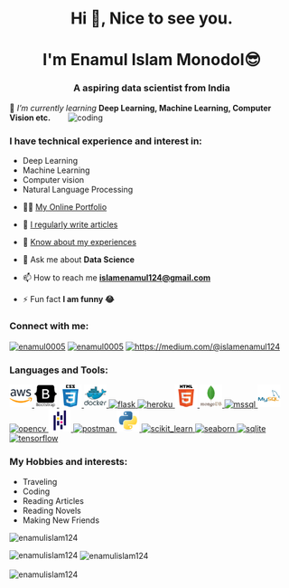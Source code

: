 <h1 align="center">Hi 👋, Nice to see you.</h1>
<h1 align="center">I'm Enamul Islam Monodol😎 </h1>
<h3 align="center">A aspiring data scientist from India</h3>
🌱 <i>I’m currently learning</i> <b>Deep Learning, Machine Learning, Computer Vision etc.</b>

<img align="right" alt="coding" width="400" src="https://media.tenor.com/2uyENRmiUt0AAAAC/coding.gif">

<h3 align="left">I have technical experience and interest in:</h3>
<ul>
  <li>Deep Learning</li>
  <li>Machine Learning</li>
  <li>Computer vision</li>
  <li>Natural Language Processing</li>
</ul>
  

- 👨‍💻 <a href="https://sites.google.com/d/1bMRju0YvhVOSY7OdzMUPpkOXSaBR2UzV/p/1Tlrm-M9_W8FUnMcAU-ej1TlDEKC0thdC/edit?pli=1" rel="nofollow">My Online Portfolio</a>

- 📝 <a href="https://sites.google.com/d/1bMRju0YvhVOSY7OdzMUPpkOXSaBR2UzV/p/165PheK86NMflOTqjaza8BF-t9sOkNryC/edit?pli=1" rel="nofollow">I regularly write articles</a>

- 📄 <a href="https://sites.google.com/d/1bMRju0YvhVOSY7OdzMUPpkOXSaBR2UzV/p/1FFatjLx9ZIpY5mtAaatYzMLHLZubwlFb/edit?pli=1" rel="nofollow">Know about my experiences</a>

- 💬 Ask me about **Data Science**

- 📫 How to reach me **islamenamul124@gmail.com**

- ⚡ Fun fact **I am funny 😂**

<h3 align="left">Connect with me:</h3>
<p align="left">
<a href="https://fb.com/enamul0005" target="blank"><img align="center" src="https://raw.githubusercontent.com/rahuldkjain/github-profile-readme-generator/master/src/images/icons/Social/facebook.svg" alt="enamul0005" height="30" width="40" /></a>
<a href="https://instagram.com/enamul0005" target="blank"><img align="center" src="https://raw.githubusercontent.com/rahuldkjain/github-profile-readme-generator/master/src/images/icons/Social/instagram.svg" alt="enamul0005" height="30" width="40" /></a>
<a href="https://medium.com/https://medium.com/@islamenamul124" target="blank"><img align="center" src="https://raw.githubusercontent.com/rahuldkjain/github-profile-readme-generator/master/src/images/icons/Social/medium.svg" alt="https://medium.com/@islamenamul124" height="30" width="40" /></a>
</p>

<h3 align="left">Languages and Tools:</h3>
<p align="left"> <a href="https://aws.amazon.com" target="_blank" rel="noreferrer"> <img src="https://raw.githubusercontent.com/devicons/devicon/master/icons/amazonwebservices/amazonwebservices-original-wordmark.svg" alt="aws" width="40" height="40"/> </a> <a href="https://getbootstrap.com" target="_blank" rel="noreferrer"> <img src="https://raw.githubusercontent.com/devicons/devicon/master/icons/bootstrap/bootstrap-plain-wordmark.svg" alt="bootstrap" width="40" height="40"/> </a> <a href="https://www.w3schools.com/css/" target="_blank" rel="noreferrer"> <img src="https://raw.githubusercontent.com/devicons/devicon/master/icons/css3/css3-original-wordmark.svg" alt="css3" width="40" height="40"/> </a> <a href="https://www.docker.com/" target="_blank" rel="noreferrer"> <img src="https://raw.githubusercontent.com/devicons/devicon/master/icons/docker/docker-original-wordmark.svg" alt="docker" width="40" height="40"/> </a> <a href="https://flask.palletsprojects.com/" target="_blank" rel="noreferrer"> <img src="https://www.vectorlogo.zone/logos/pocoo_flask/pocoo_flask-icon.svg" alt="flask" width="40" height="40"/> </a> <a href="https://heroku.com" target="_blank" rel="noreferrer"> <img src="https://www.vectorlogo.zone/logos/heroku/heroku-icon.svg" alt="heroku" width="40" height="40"/> </a> <a href="https://www.w3.org/html/" target="_blank" rel="noreferrer"> <img src="https://raw.githubusercontent.com/devicons/devicon/master/icons/html5/html5-original-wordmark.svg" alt="html5" width="40" height="40"/> </a> <a href="https://www.mongodb.com/" target="_blank" rel="noreferrer"> <img src="https://raw.githubusercontent.com/devicons/devicon/master/icons/mongodb/mongodb-original-wordmark.svg" alt="mongodb" width="40" height="40"/> </a> <a href="https://www.microsoft.com/en-us/sql-server" target="_blank" rel="noreferrer"> <img src="https://www.svgrepo.com/show/303229/microsoft-sql-server-logo.svg" alt="mssql" width="40" height="40"/> </a> <a href="https://www.mysql.com/" target="_blank" rel="noreferrer"> <img src="https://raw.githubusercontent.com/devicons/devicon/master/icons/mysql/mysql-original-wordmark.svg" alt="mysql" width="40" height="40"/> </a> <a href="https://opencv.org/" target="_blank" rel="noreferrer"> <img src="https://www.vectorlogo.zone/logos/opencv/opencv-icon.svg" alt="opencv" width="40" height="40"/> </a> <a href="https://pandas.pydata.org/" target="_blank" rel="noreferrer"> <img src="https://raw.githubusercontent.com/devicons/devicon/2ae2a900d2f041da66e950e4d48052658d850630/icons/pandas/pandas-original.svg" alt="pandas" width="40" height="40"/> </a> <a href="https://postman.com" target="_blank" rel="noreferrer"> <img src="https://www.vectorlogo.zone/logos/getpostman/getpostman-icon.svg" alt="postman" width="40" height="40"/> </a> <a href="https://www.python.org" target="_blank" rel="noreferrer"> <img src="https://raw.githubusercontent.com/devicons/devicon/master/icons/python/python-original.svg" alt="python" width="40" height="40"/> </a> <a href="https://scikit-learn.org/" target="_blank" rel="noreferrer"> <img src="https://upload.wikimedia.org/wikipedia/commons/0/05/Scikit_learn_logo_small.svg" alt="scikit_learn" width="40" height="40"/> </a> <a href="https://seaborn.pydata.org/" target="_blank" rel="noreferrer"> <img src="https://seaborn.pydata.org/_images/logo-mark-lightbg.svg" alt="seaborn" width="40" height="40"/> </a> <a href="https://www.sqlite.org/" target="_blank" rel="noreferrer"> <img src="https://www.vectorlogo.zone/logos/sqlite/sqlite-icon.svg" alt="sqlite" width="40" height="40"/> </a> <a href="https://www.tensorflow.org" target="_blank" rel="noreferrer"> <img src="https://www.vectorlogo.zone/logos/tensorflow/tensorflow-icon.svg" alt="tensorflow" width="40" height="40"/> </a> </p>

<h3 align="left">My Hobbies and interests:</h3>
<ul>
  <li>Traveling</li>
  <li>Coding</li>
  <li>Reading Articles</li>
  <li>Reading Novels</li>
  <li>Making New Friends</li>
</ul>

<p align="left"> <img src="https://komarev.com/ghpvc/?username=enamulislam124&label=Profile%20views&color=0e75b6&style=flat" alt="enamulislam124" /> </p>
<p><img align="left" src="https://github-readme-stats.vercel.app/api/top-langs?username=enamulislam124&show_icons=true&locale=en&layout=compact" alt="enamulislam124" /></p>

<p>&nbsp;<img align="center" src="https://github-readme-stats.vercel.app/api?username=enamulislam124&show_icons=true&locale=en" alt="enamulislam124" /></p>

<p><img align="center" src="https://github-readme-streak-stats.herokuapp.com/?user=enamulislam124&" alt="enamulislam124" /></p>

